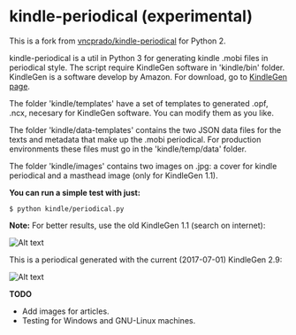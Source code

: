 kindle-periodical (experimental)
=================
This is a fork from [vncprado/kindle-periodical](https://github.com/vncprado/kindle-periodical) for Python 2.

kindle-periodical is a util in Python 3 for generating kindle .mobi files in periodical style.
The script require KindleGen software in 'kindle/bin' folder. KindleGen is a software develop by Amazon. For download, go to [KindleGen page](https://www.amazon.com/gp/feature.html?docId=1000765211).

The folder 'kindle/templates' have a set of templates to generated .opf, .ncx, necesary for KindleGen software. You can modify them as you like.

The folder 'kindle/data-templates' contains the two JSON data files for the texts and metadata that make up the .mobi periodical. For production environments these files must go in the 'kindle/temp/data' folder.

The folder 'kindle/images' contains two images on .jpg: a cover for kindle periodical and a masthead image (only for KindleGen 1.1).

**You can run a simple test with just:**
    
    $ python kindle/periodical.py

**Note:**
For better results, use the old KindleGen 1.1 (search on internet): 


![Alt text](http://i.imgur.com/d9c2S2f.png "Periodical generated with KindleGen 1.1") 

This is a periodical generated with the current (2017-07-01) KindleGen 2.9: 


![Alt text](http://i.imgur.com/4taStRP.png "Periodical generated with KindleGen 2.9")

**TODO**
- Add images for articles.
- Testing for Windows and GNU-Linux machines.
